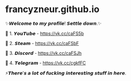# francyzneur.github.io
✨𝙒𝙚𝙡𝙘𝙤𝙢𝙚 𝙩𝙤 𝙢𝙮 𝙥𝙧𝙤𝙛𝙞𝙡𝙚! 𝙎𝙚𝙩𝙩𝙡𝙚 𝙙𝙤𝙬𝙣.✨

🌱 1. 𝙔𝙤𝙪𝙏𝙪𝙗𝙚 - https://vk.cc/caFS5b

👯 2. 𝙎𝙩𝙚𝙖𝙢 - https://vk.cc/caFSbF

💞️ 3. 𝘿𝙞𝙨𝙘𝙤𝙧𝙙 - https://vk.cc/caFSJh

💬 4. 𝙏𝙚𝙡𝙚𝙜𝙧𝙖𝙢 - https://vk.cc/cgkfFC

⚡𝙏𝙝𝙚𝙧𝙚'𝙨 𝙖 𝙡𝙤𝙩 𝙤𝙛 𝙛𝙪𝙘𝙠𝙞𝙣𝙜 𝙞𝙣𝙩𝙚𝙧𝙚𝙨𝙩𝙞𝙣𝙜 𝙨𝙩𝙪𝙛𝙛 𝙞𝙣 𝙝𝙚𝙧𝙚.
